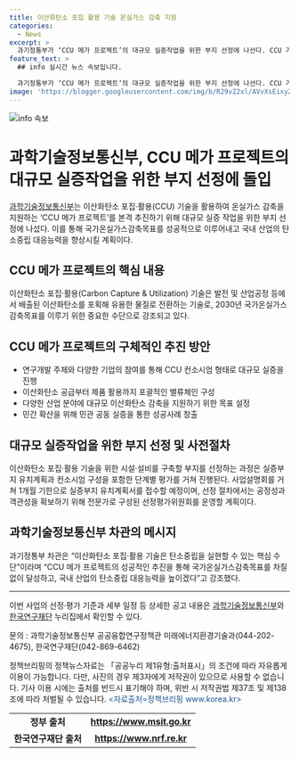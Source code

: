 ```yaml
---
title: 이산화탄소 포집 활용 기술 온실가스 감축 지원
categories:
  - News
excerpt: >
  과기정통부가 ‘CCU 메가 프로젝트’의 대규모 실증작업을 위한 부지 선정에 나선다. CCU 기술은 이산화탄소를 유용한 물질로 전환하는 기술로, 국가 온실가스 감축목표를 위해 상용화를 지원한다. 컨소시엄 형태로 연구개발 주체와 기업 등이 참여하여 이산화탄소를 처리하고 CCU 비즈니스 모델을 확보할 계획이다. 이를 통해 CCU 기술의 민간 확산을 모색하며, 실증부지 선정을 위한 사전절차가 진행 중이다. 해당 프로젝트를 통해 탄소중립과 국가온실가스 감축목표를 달성하고 국내 산업의 탄소중립 대응능력을 높일 계획이다.
feature_text: >
  ## info 실시간 뉴스 속보입니다.

  과기정통부가 ‘CCU 메가 프로젝트’의 대규모 실증작업을 위한 부지 선정에 나선다. CCU 기술은 이산화탄소를 유용한 물질로 전환하는 기술로, 국가 온실가스 감축목표를 위해 상용화를 지원한다. 컨소시엄 형태로 연구개발 주체와 기업 등이 참여하여 이산화탄소를 처리하고 CCU 비즈니스 모델을 확보할 계획이다. 이를 통해 CCU 기술의 민간 확산을 모색하며, 실증부지 선정을 위한 사전절차가 진행 중이다. 해당 프로젝트를 통해 탄소중립과 국가온실가스 감축목표를 달성하고 국내 산업의 탄소중립 대응능력을 높일 계획이다.
image: 'https://blogger.googleusercontent.com/img/b/R29vZ2xl/AVvXsEixyZcFfHzMRdzZMjFBmAUKJYCLCGyLL1o632UiGVXcaFdKo_bkvkuCioo0uUKlGfBVcT3P84aROyZIXSBEx3Aw5nCQ3pTgDom1WDC4m8eifvWiAmWEEVb4x6G_l8C0QH225ldMjyaFvpxGEBGNO37VmDTDMHGhJPq73UglMfDca1-0aw/s1600/blogspot.png'
---
```


<p><img src="https://blogger.googleusercontent.com/img/b/R29vZ2xl/AVvXsEixyZcFfHzMRdzZMjFBmAUKJYCLCGyLL1o632UiGVXcaFdKo_bkvkuCioo0uUKlGfBVcT3P84aROyZIXSBEx3Aw5nCQ3pTgDom1WDC4m8eifvWiAmWEEVb4x6G_l8C0QH225ldMjyaFvpxGEBGNO37VmDTDMHGhJPq73UglMfDca1-0aw/s1600/blogspot.png" alt="info 속보" /></p>

<h1>과학기술정보통신부, CCU 메가 프로젝트의 대규모 실증작업을 위한 부지 선정에 돌입</h1>

<p data-ke-size="size16"><a href="https://www.msit.go.kr">과학기술정보통신부</a>는 이산화탄소 포집·활용(CCU) 기술을 활용하여 온실가스 감축을 지원하는 ‘CCU 메가 프로젝트’를 본격 추진하기 위해 대규모 실증 작업을 위한 부지 선정에 나섰다. 이를 통해 국가온실가스감축목표를 성공적으로 이루어내고 국내 산업의 탄소중립 대응능력을 향상시킬 계획이다.</p>

<h2 data-ke-size="size26">CCU 메가 프로젝트의 핵심 내용</h2>

<p data-ke-size="size16">이산화탄소 포집·활용(Carbon Capture & Utilization) 기술은 발전 및 산업공정 등에서 배출된 이산화탄소를 포획해 유용한 물질로 전환하는 기술로, 2030년 국가온실가스 감축목표를 이루기 위한 중요한 수단으로 강조되고 있다.</p>

<h2 data-ke-size="size26">CCU 메가 프로젝트의 구체적인 추진 방안</h2>

<ul>
  <li>연구개발 주체와 다양한 기업의 참여를 통해 CCU 컨소시엄 형태로 대규모 실증을 진행</li>
  <li>이산화탄소 공급부터 제품 활용까지 포괄적인 밸류체인 구성</li>
  <li>다양한 산업 분야에 대규모 이산화탄소 감축을 지원하기 위한 목표 설정</li>
  <li>민간 확산을 위해 민관 공동 실증을 통한 성공사례 창출</li>
</ul>

<h2 data-ke-size="size26">대규모 실증작업을 위한 부지 선정 및 사전절차</h2>

<p data-ke-size="size16">이산화탄소 포집·활용 기술을 위한 시설·설비를 구축할 부지를 선정하는 과정은 실증부지 유치계획과 컨소시엄 구성을 포함한 단계별 평가를 거쳐 진행된다. 사업설명회를 거쳐 1개월 기한으로 실증부지 유치계획서를 접수할 예정이며, 선정 절차에서는 공정성과 객관성을 확보하기 위해 전문가로 구성된 선정평가위원회를 운영할 계획이다.</p>

<h2 data-ke-size="size26">과학기술정보통신부 차관의 메시지</h2>

<p data-ke-size="size16">과기정통부 차관은 “이산화탄소 포집·활용 기술은 탄소중립을 실현할 수 있는 핵심 수단”이라며 “CCU 메가 프로젝트의 성공적인 추진을 통해 국가온실가스감축목표를 차질 없이 달성하고, 국내 산업의 탄소중립 대응능력을 높이겠다”고 강조했다.</p>

<hr>

<p data-ke-size="size16">이번 사업의 선정·평가 기준과 세부 일정 등 상세한 공고 내용은 <a href="https://www.msit.go.kr">과학기술정보통신부</a>와 <a href="https://www.nrf.re.kr">한국연구재단</a> 누리집에서 확인할 수 있다.</p>

<p data-ke-size="size16">문의 : 과학기술정보통신부 공공융합연구정책관 미래에너지환경기술과(044-202-4675), 한국연구재단(042-869-6462)</p>

<p data-ke-size="size16">정책브리핑의 정책뉴스자료는 「공공누리 제1유형:출처표시」의 조건에 따라 자유롭게 이용이 가능합니다. 다만, 사진의 경우 제3자에게 저작권이 있으므로 사용할 수 없습니다. 기사 이용 시에는 출처를 반드시 표기해야 하며, 위반 시 저작권법 제37조 및 제138조에 따라 처벌될 수 있습니다. <span style="color: #1a5490;">&lt;자료출처=정책브리핑 www.korea.kr&gt;</span></p>

<table>
  <tr>
    <td style="text-align: center; height: 17px;"><b>정부 출처</b></td>
    <td style="text-align: center; height: 17px;"><b><a href="https://www.msit.go.kr">https://www.msit.go.kr</a></b></td>
  </tr>
  <tr>
    <td style="text-align: center; height: 17px;"><b>한국연구재단 출처</b></td>
    <td style="text-align: center; height: 17px;"><b><a href="https://www.nrf.re.kr">https://www.nrf.re.kr</a></b></td>
  </tr>
</table>

